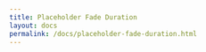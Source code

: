 ```yaml
---
title: Placeholder Fade Duration
layout: docs
permalink: /docs/placeholder-fade-duration.html
---
```


